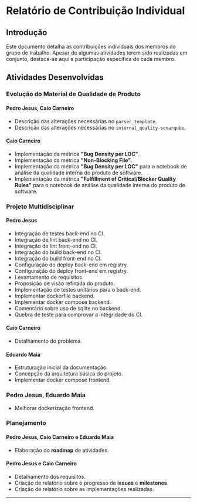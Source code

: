 # **Relatório de Contribuição Individual**  

## **Introdução**  

Este documento detalha as contribuições individuais dos membros do grupo de trabalho. Apesar de algumas atividades terem sido realizadas em conjunto, destaca-se aqui a participação específica de cada membro.  

## **Atividades Desenvolvidas**  

### **Evolução do Material de Qualidade de Produto**  

#### **Pedro Jesus, Caio Carneiro**  
- Descrição das alterações necessárias no `parser_template`.  
- Descrição das alterações necessárias no `internal_quality-sonarqube`.  

#### **Caio Carneiro**  
- Implementação da métrica **"Bug Density per LOC"**.  
- Implementação da métrica **"Non-Blocking File"**.  
- Implementação da métrica **"Bug Density per LOC"** para o notebook de análise da qualidade interna do produto de software.  
- Implementação da métrica **"Fulfillment of Critical/Blocker Quality Rules"** para o notebook de análise da qualidade interna do produto de software.  

### **Projeto Multidisciplinar**  

#### **Pedro Jesus**  
- Integração de testes back-end no CI.  
- Integração de lint back-end no CI.  
- Integração de lint front-end no CI.  
- Integração do build back-end no CI.  
- Integração do build front-end no CI.  
- Configuração do deploy back-end em registry.  
- Configuração do deploy front-end em registry.  
- Levantamento de requisitos.  
- Proposição de visão refinada do produto.  
- Implementação de testes unitários para o back-end.  
- Implementar dockerfile backend.
- Implementar docker compose backend.
- Comentário sobre uso de sqlite no backend.
- Quebra de teste para comprovar a integridade do CI.

#### **Caio Carneiro**  
- Detalhamento do problema.  

#### **Eduardo Maia**  
- Estruturação inicial da documentação.  
- Concepção da arquitetura básica do projeto. 
- Implementar docker compose frontend.

### **Pedro Jesus, Eduardo Maia**
- Melhorar dockerização frontend.


### **Planejamento**  

#### **Pedro Jesus, Caio Carneiro e Eduardo Maia**  
- Elaboração do **roadmap** de atividades.  

#### **Pedro Jesus e Caio Carneiro**  
- Detalhamento dos requisitos.  
- Criação de relatório sobre o progresso de **issues** e **milestones**.  
- Criação de relatório sobre as implementações realizadas.  

---  